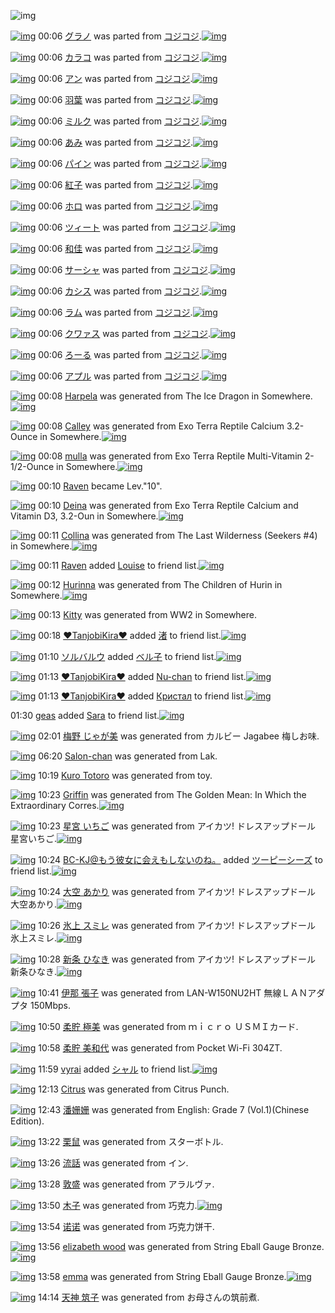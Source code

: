 ![img](http://gdrive-cdn.herokuapp.com/537b65a5bc09f0000721dda7/512px-barcode.png)

[![img](http://www.deviantsart.com/28bb2ed.png)](http://www.barcodekanojo.com/kanojo/2800594/%E3%82%B0%E3%83%A9%E3%83%8E) 00:06 [グラノ](http://www.barcodekanojo.com/kanojo/2800594/%E3%82%B0%E3%83%A9%E3%83%8E) was parted from [コジコジ](http://www.barcodekanojo.com/kanojo/2800594/%E3%82%B0%E3%83%A9%E3%83%8E).[![img](http://www.deviantsart.com/2dkh5sf.jpeg)](http://www.barcodekanojo.com/user/201286/%E3%82%B3%E3%82%B8%E3%82%B3%E3%82%B8) 

[![img](http://www.deviantsart.com/v036ec.png)](http://www.barcodekanojo.com/kanojo/2799247/%E3%82%AB%E3%83%A9%E3%82%B3) 00:06 [カラコ](http://www.barcodekanojo.com/kanojo/2799247/%E3%82%AB%E3%83%A9%E3%82%B3) was parted from [コジコジ](http://www.barcodekanojo.com/kanojo/2799247/%E3%82%AB%E3%83%A9%E3%82%B3).[![img](http://www.deviantsart.com/2dkh5sf.jpeg)](http://www.barcodekanojo.com/user/201286/%E3%82%B3%E3%82%B8%E3%82%B3%E3%82%B8) 

[![img](http://www.deviantsart.com/hd3kvd.png)](http://www.barcodekanojo.com/kanojo/2797104/%E3%82%A2%E3%83%B3) 00:06 [アン](http://www.barcodekanojo.com/kanojo/2797104/%E3%82%A2%E3%83%B3) was parted from [コジコジ](http://www.barcodekanojo.com/kanojo/2797104/%E3%82%A2%E3%83%B3).[![img](http://www.deviantsart.com/2dkh5sf.jpeg)](http://www.barcodekanojo.com/user/201286/%E3%82%B3%E3%82%B8%E3%82%B3%E3%82%B8) 

[![img](http://www.deviantsart.com/1hgn2sn.png)](http://www.barcodekanojo.com/kanojo/2795359/%E7%BE%BD%E8%91%89) 00:06 [羽葉](http://www.barcodekanojo.com/kanojo/2795359/%E7%BE%BD%E8%91%89) was parted from [コジコジ](http://www.barcodekanojo.com/kanojo/2795359/%E7%BE%BD%E8%91%89).[![img](http://www.deviantsart.com/2dkh5sf.jpeg)](http://www.barcodekanojo.com/user/201286/%E3%82%B3%E3%82%B8%E3%82%B3%E3%82%B8) 

[![img](http://www.deviantsart.com/vbd0nr.png)](http://www.barcodekanojo.com/kanojo/2782817/%E3%83%9F%E3%83%AB%E3%82%AF) 00:06 [ミルク](http://www.barcodekanojo.com/kanojo/2782817/%E3%83%9F%E3%83%AB%E3%82%AF) was parted from [コジコジ](http://www.barcodekanojo.com/kanojo/2782817/%E3%83%9F%E3%83%AB%E3%82%AF).[![img](http://www.deviantsart.com/2dkh5sf.jpeg)](http://www.barcodekanojo.com/user/201286/%E3%82%B3%E3%82%B8%E3%82%B3%E3%82%B8) 

[![img](http://www.deviantsart.com/387qfct.png)](http://www.barcodekanojo.com/kanojo/2777184/%E3%81%82%E3%81%BF) 00:06 [あみ](http://www.barcodekanojo.com/kanojo/2777184/%E3%81%82%E3%81%BF) was parted from [コジコジ](http://www.barcodekanojo.com/kanojo/2777184/%E3%81%82%E3%81%BF).[![img](http://www.deviantsart.com/2dkh5sf.jpeg)](http://www.barcodekanojo.com/user/201286/%E3%82%B3%E3%82%B8%E3%82%B3%E3%82%B8) 

[![img](http://www.deviantsart.com/3kp1trs.png)](http://www.barcodekanojo.com/kanojo/2792279/%E3%83%91%E3%82%A4%E3%83%B3) 00:06 [パイン](http://www.barcodekanojo.com/kanojo/2792279/%E3%83%91%E3%82%A4%E3%83%B3) was parted from [コジコジ](http://www.barcodekanojo.com/kanojo/2792279/%E3%83%91%E3%82%A4%E3%83%B3).[![img](http://www.deviantsart.com/2dkh5sf.jpeg)](http://www.barcodekanojo.com/user/201286/%E3%82%B3%E3%82%B8%E3%82%B3%E3%82%B8) 

[![img](http://www.deviantsart.com/q6er6f.png)](http://www.barcodekanojo.com/kanojo/2797257/%E7%B4%85%E5%AD%90) 00:06 [紅子](http://www.barcodekanojo.com/kanojo/2797257/%E7%B4%85%E5%AD%90) was parted from [コジコジ](http://www.barcodekanojo.com/kanojo/2797257/%E7%B4%85%E5%AD%90).[![img](http://www.deviantsart.com/2dkh5sf.jpeg)](http://www.barcodekanojo.com/user/201286/%E3%82%B3%E3%82%B8%E3%82%B3%E3%82%B8) 

[![img](http://www.deviantsart.com/3ran5n6.png)](http://www.barcodekanojo.com/kanojo/2797109/%E3%83%9B%E3%83%AD) 00:06 [ホロ](http://www.barcodekanojo.com/kanojo/2797109/%E3%83%9B%E3%83%AD) was parted from [コジコジ](http://www.barcodekanojo.com/kanojo/2797109/%E3%83%9B%E3%83%AD).[![img](http://www.deviantsart.com/2dkh5sf.jpeg)](http://www.barcodekanojo.com/user/201286/%E3%82%B3%E3%82%B8%E3%82%B3%E3%82%B8) 

[![img](http://www.deviantsart.com/3ussctb.png)](http://www.barcodekanojo.com/kanojo/2788636/%E3%83%84%E3%82%A3%E3%83%BC%E3%83%88) 00:06 [ツィート](http://www.barcodekanojo.com/kanojo/2788636/%E3%83%84%E3%82%A3%E3%83%BC%E3%83%88) was parted from [コジコジ](http://www.barcodekanojo.com/kanojo/2788636/%E3%83%84%E3%82%A3%E3%83%BC%E3%83%88).[![img](http://www.deviantsart.com/2dkh5sf.jpeg)](http://www.barcodekanojo.com/user/201286/%E3%82%B3%E3%82%B8%E3%82%B3%E3%82%B8) 

[![img](http://www.deviantsart.com/1e4g0f1.png)](http://www.barcodekanojo.com/kanojo/2797266/%E5%92%8C%E4%BD%B3) 00:06 [和佳](http://www.barcodekanojo.com/kanojo/2797266/%E5%92%8C%E4%BD%B3) was parted from [コジコジ](http://www.barcodekanojo.com/kanojo/2797266/%E5%92%8C%E4%BD%B3).[![img](http://www.deviantsart.com/2dkh5sf.jpeg)](http://www.barcodekanojo.com/user/201286/%E3%82%B3%E3%82%B8%E3%82%B3%E3%82%B8) 

[![img](http://www.deviantsart.com/odf96.png)](http://www.barcodekanojo.com/kanojo/2792282/%E3%82%B5%E3%83%BC%E3%82%B7%E3%83%A3) 00:06 [サーシャ](http://www.barcodekanojo.com/kanojo/2792282/%E3%82%B5%E3%83%BC%E3%82%B7%E3%83%A3) was parted from [コジコジ](http://www.barcodekanojo.com/kanojo/2792282/%E3%82%B5%E3%83%BC%E3%82%B7%E3%83%A3).[![img](http://www.deviantsart.com/2dkh5sf.jpeg)](http://www.barcodekanojo.com/user/201286/%E3%82%B3%E3%82%B8%E3%82%B3%E3%82%B8) 

[![img](http://www.deviantsart.com/jv61r7.png)](http://www.barcodekanojo.com/kanojo/2786789/%E3%82%AB%E3%82%B7%E3%82%B9) 00:06 [カシス](http://www.barcodekanojo.com/kanojo/2786789/%E3%82%AB%E3%82%B7%E3%82%B9) was parted from [コジコジ](http://www.barcodekanojo.com/kanojo/2786789/%E3%82%AB%E3%82%B7%E3%82%B9).[![img](http://www.deviantsart.com/2dkh5sf.jpeg)](http://www.barcodekanojo.com/user/201286/%E3%82%B3%E3%82%B8%E3%82%B3%E3%82%B8) 

[![img](http://www.deviantsart.com/1rhr1fi.png)](http://www.barcodekanojo.com/kanojo/2798868/%E3%83%A9%E3%83%A0) 00:06 [ラム](http://www.barcodekanojo.com/kanojo/2798868/%E3%83%A9%E3%83%A0) was parted from [コジコジ](http://www.barcodekanojo.com/kanojo/2798868/%E3%83%A9%E3%83%A0).[![img](http://www.deviantsart.com/2dkh5sf.jpeg)](http://www.barcodekanojo.com/user/201286/%E3%82%B3%E3%82%B8%E3%82%B3%E3%82%B8) 

[![img](http://www.deviantsart.com/1ntj0jp.png)](http://www.barcodekanojo.com/kanojo/2794370/%E3%82%AF%E3%83%AF%E3%82%A1%E3%82%B9) 00:06 [クワァス](http://www.barcodekanojo.com/kanojo/2794370/%E3%82%AF%E3%83%AF%E3%82%A1%E3%82%B9) was parted from [コジコジ](http://www.barcodekanojo.com/kanojo/2794370/%E3%82%AF%E3%83%AF%E3%82%A1%E3%82%B9).[![img](http://www.deviantsart.com/2dkh5sf.jpeg)](http://www.barcodekanojo.com/user/201286/%E3%82%B3%E3%82%B8%E3%82%B3%E3%82%B8) 

[![img](http://www.deviantsart.com/3odofsu.png)](http://www.barcodekanojo.com/kanojo/2790397/%E3%82%8D%E3%83%BC%E3%82%8B) 00:06 [ろーる](http://www.barcodekanojo.com/kanojo/2790397/%E3%82%8D%E3%83%BC%E3%82%8B) was parted from [コジコジ](http://www.barcodekanojo.com/kanojo/2790397/%E3%82%8D%E3%83%BC%E3%82%8B).[![img](http://www.deviantsart.com/2dkh5sf.jpeg)](http://www.barcodekanojo.com/user/201286/%E3%82%B3%E3%82%B8%E3%82%B3%E3%82%B8) 

[![img](http://www.deviantsart.com/2qtpnem.png)](http://www.barcodekanojo.com/kanojo/2498440/%E3%82%A2%E3%83%97%E3%83%AB) 00:06 [アプル](http://www.barcodekanojo.com/kanojo/2498440/%E3%82%A2%E3%83%97%E3%83%AB) was parted from [コジコジ](http://www.barcodekanojo.com/kanojo/2498440/%E3%82%A2%E3%83%97%E3%83%AB).[![img](http://www.deviantsart.com/2dkh5sf.jpeg)](http://www.barcodekanojo.com/user/201286/%E3%82%B3%E3%82%B8%E3%82%B3%E3%82%B8) 

[![img](http://www.deviantsart.com/1772rt5.png)](http://www.barcodekanojo.com/kanojo/3191749/Harpela) 00:08 [Harpela](http://www.barcodekanojo.com/kanojo/3191749/Harpela) was generated from The Ice Dragon in Somewhere.[![img](http://www.deviantsart.com/30iqnve.jpeg)](http://www.barcodekanojo.com/product_images/barcode/6016334/1421420853/The%20Ice%20Dragon.jpg) 

[![img](http://www.deviantsart.com/3iloo7f.png)](http://www.barcodekanojo.com/kanojo/3191750/Calley) 00:08 [Calley](http://www.barcodekanojo.com/kanojo/3191750/Calley) was generated from Exo Terra Reptile Calcium 3.2-Ounce in Somewhere.[![img](http://www.deviantsart.com/3ta7qpf.jpeg)](http://www.barcodekanojo.com/product_images/barcode/6016335/1421420893/Exo%20Terra%20Reptile%20Calcium%203.2-Ounce.jpg) 

[![img](http://www.deviantsart.com/jc5dt3.png)](http://www.barcodekanojo.com/kanojo/3191751/mulla) 00:08 [mulla](http://www.barcodekanojo.com/kanojo/3191751/mulla) was generated from Exo Terra Reptile Multi-Vitamin 2-1/2-Ounce in Somewhere.[![img](http://www.deviantsart.com/26glm8d.jpeg)](http://www.barcodekanojo.com/product_images/barcode/6016336/1421420932/Exo%20Terra%20Reptile%20Multi-Vitamin%202-1%2F2-Ounce.jpg) 

[![img](http://www.deviantsart.com/198r3ov.jpeg)](http://www.barcodekanojo.com/user/440321/Raven) 00:10 [Raven](http://www.barcodekanojo.com/user/440321/Raven) became Lev."10".

[![img](http://www.deviantsart.com/12303mv.png)](http://www.barcodekanojo.com/kanojo/3191752/Deina) 00:10 [Deina](http://www.barcodekanojo.com/kanojo/3191752/Deina) was generated from Exo Terra Reptile Calcium and  Vitamin D3, 3.2-Oun in Somewhere.[![img](http://www.deviantsart.com/3jrnd5p.jpeg)](http://www.barcodekanojo.com/product_images/barcode/6016337/1421420971/Exo%20Terra%20Reptile%20Calcium%20and%20%20Vitamin%20D3%2C%203.2-Oun.jpg) 

[![img](http://www.deviantsart.com/263loko.png)](http://www.barcodekanojo.com/kanojo/3191753/Collina) 00:11 [Collina](http://www.barcodekanojo.com/kanojo/3191753/Collina) was generated from The Last Wilderness (Seekers #4) in Somewhere.[![img](http://www.deviantsart.com/1i6jdvc.jpeg)](http://www.barcodekanojo.com/product_images/barcode/6016338/1421421013/The%20Last%20Wilderness%20%28Seekers%20%234%29.jpg) 

[![img](http://www.deviantsart.com/198r3ov.jpeg)](http://www.barcodekanojo.com/user/440321/Raven) 00:11 [Raven](http://www.barcodekanojo.com/user/440321/Raven) added [Louise](http://www.barcodekanojo.com/kanojo/2597235/Louise) to friend list.[![img](http://www.deviantsart.com/32tslde.png)](http://www.barcodekanojo.com/kanojo/2597235/Louise) 

[![img](http://www.deviantsart.com/2hkpr87.png)](http://www.barcodekanojo.com/kanojo/3191754/Hurinna) 00:12 [Hurinna](http://www.barcodekanojo.com/kanojo/3191754/Hurinna) was generated from The Children of Hurin in Somewhere.[![img](http://www.deviantsart.com/25oi9vj.jpeg)](http://www.barcodekanojo.com/product_images/barcode/6016340/1421421104/The%20Children%20of%20Hurin.jpg) 

[![img](http://www.deviantsart.com/2qgammt.png)](http://www.barcodekanojo.com/kanojo/3191755/Kitty) 00:13 [Kitty](http://www.barcodekanojo.com/kanojo/3191755/Kitty) was generated from WW2 in Somewhere.

[![img](http://www.deviantsart.com/1o39g06.jpeg)](http://www.barcodekanojo.com/user/452089/%E2%99%A5TanjobiKira%E2%99%A5) 00:18 [♥TanjobiKira♥](http://www.barcodekanojo.com/user/452089/%E2%99%A5TanjobiKira%E2%99%A5) added [渚](http://www.barcodekanojo.com/kanojo/2531722/%E6%B8%9A) to friend list.[![img](http://www.deviantsart.com/3lab0vj.png)](http://www.barcodekanojo.com/kanojo/2531722/%E6%B8%9A) 

[![img](http://www.deviantsart.com/3fcpgpl.jpeg)](http://www.barcodekanojo.com/user/398196/%E3%82%BD%E3%83%AB%E3%83%90%E3%83%AB%E3%82%A6) 01:10 [ソルバルウ](http://www.barcodekanojo.com/user/398196/%E3%82%BD%E3%83%AB%E3%83%90%E3%83%AB%E3%82%A6) added [ベル子](http://www.barcodekanojo.com/kanojo/1740849/%E3%83%99%E3%83%AB%E5%AD%90) to friend list.[![img](http://www.deviantsart.com/p7s3t1.png)](http://www.barcodekanojo.com/kanojo/1740849/%E3%83%99%E3%83%AB%E5%AD%90) 

[![img](http://www.deviantsart.com/1o39g06.jpeg)](http://www.barcodekanojo.com/user/452089/%E2%99%A5TanjobiKira%E2%99%A5) 01:13 [♥TanjobiKira♥](http://www.barcodekanojo.com/user/452089/%E2%99%A5TanjobiKira%E2%99%A5) added [Nu-chan](http://www.barcodekanojo.com/kanojo/2602461/Nu-chan) to friend list.[![img](http://www.deviantsart.com/2dl10hi.png)](http://www.barcodekanojo.com/kanojo/2602461/Nu-chan) 

[![img](http://www.deviantsart.com/1o39g06.jpeg)](http://www.barcodekanojo.com/user/452089/%E2%99%A5TanjobiKira%E2%99%A5) 01:13 [♥TanjobiKira♥](http://www.barcodekanojo.com/user/452089/%E2%99%A5TanjobiKira%E2%99%A5) added [Кристал](http://www.barcodekanojo.com/kanojo/2578342/%D0%9A%D1%80%D0%B8%D1%81%D1%82%D0%B0%D0%BB) to friend list.[![img](http://www.deviantsart.com/qv4jpm.png)](http://www.barcodekanojo.com/kanojo/2578342/%D0%9A%D1%80%D0%B8%D1%81%D1%82%D0%B0%D0%BB) 

01:30 [geas](http://www.barcodekanojo.com/user/499733/geas) added [Sara](http://www.barcodekanojo.com/kanojo/2910049/Sara) to friend list.[![img](http://www.deviantsart.com/3mf5uum.png)](http://www.barcodekanojo.com/kanojo/2910049/Sara) 

[![img](http://www.deviantsart.com/mi21t.png)](http://www.barcodekanojo.com/kanojo/3191756/%E6%A2%85%E9%87%8E%20%E3%81%98%E3%82%83%E3%81%8C%E7%BE%8E) 02:01 [梅野 じゃが美](http://www.barcodekanojo.com/kanojo/3191756/%E6%A2%85%E9%87%8E%20%E3%81%98%E3%82%83%E3%81%8C%E7%BE%8E) was generated from カルビー Jagabee 梅しお味.

[![img](http://www.deviantsart.com/3ljbvlk.png)](http://www.barcodekanojo.com/kanojo/3191757/Salon-chan) 06:20 [Salon-chan](http://www.barcodekanojo.com/kanojo/3191757/Salon-chan) was generated from Lak.

[![img](http://www.deviantsart.com/a4teh6.png)](http://www.barcodekanojo.com/kanojo/3191758/Kuro%20Totoro) 10:19 [Kuro Totoro](http://www.barcodekanojo.com/kanojo/3191758/Kuro%20Totoro) was generated from toy.

[![img](http://www.deviantsart.com/1gqkus2.png)](http://www.barcodekanojo.com/kanojo/3191759/Griffin) 10:23 [Griffin](http://www.barcodekanojo.com/kanojo/3191759/Griffin) was generated from The Golden Mean: In Which the Extraordinary Corres.[![img](http://www.deviantsart.com/24p95qm.jpeg)](http://www.barcodekanojo.com/product_images/barcode/6016350/1421457754/50x50xThe,P20Golden,P20Mean,P3A,P20In,P20Which,P20the,P20Extraordinary,P20Corres.jpg,qw=88,ah=88.pagespeed.ic.DW18GhNnpX.jpg) 

[![img](http://www.deviantsart.com/1uug6ih.png)](http://www.barcodekanojo.com/kanojo/3191760/%E6%98%9F%E5%AE%AE%20%E3%81%84%E3%81%A1%E3%81%94) 10:23 [星宮 いちご](http://www.barcodekanojo.com/kanojo/3191760/%E6%98%9F%E5%AE%AE%20%E3%81%84%E3%81%A1%E3%81%94) was generated from アイカツ! ドレスアップドール 星宮いちご.[![img](http://www.deviantsart.com/2ho8ht7.jpeg)](http://www.barcodekanojo.com/product_images/barcode/6016351/1421457758/%E3%82%A2%E3%82%A4%E3%82%AB%E3%83%84%21%20%E3%83%89%E3%83%AC%E3%82%B9%E3%82%A2%E3%83%83%E3%83%97%E3%83%89%E3%83%BC%E3%83%AB%20%E6%98%9F%E5%AE%AE%E3%81%84%E3%81%A1%E3%81%94.jpg) 

[![img](http://www.deviantsart.com/2l905sv.jpeg)](http://www.barcodekanojo.com/user/276669/BC-KJ%40%E3%82%82%E3%81%86%E5%BD%BC%E5%A5%B3%E3%81%AB%E4%BC%9A%E3%81%88%E3%82%82%E3%81%97%E3%81%AA%E3%81%84%E3%81%AE%E3%81%AD%E3%80%82) 10:24 [BC-KJ@もう彼女に会えもしないのね。](http://www.barcodekanojo.com/user/276669/BC-KJ%40%E3%82%82%E3%81%86%E5%BD%BC%E5%A5%B3%E3%81%AB%E4%BC%9A%E3%81%88%E3%82%82%E3%81%97%E3%81%AA%E3%81%84%E3%81%AE%E3%81%AD%E3%80%82) added [ツーピーシーズ](http://www.barcodekanojo.com/kanojo/2872565/%E3%83%84%E3%83%BC%E3%83%94%E3%83%BC%E3%82%B7%E3%83%BC%E3%82%BA) to friend list.[![img](http://www.deviantsart.com/3rd03g4.png)](http://www.barcodekanojo.com/kanojo/2872565/%E3%83%84%E3%83%BC%E3%83%94%E3%83%BC%E3%82%B7%E3%83%BC%E3%82%BA) 

[![img](http://www.deviantsart.com/3u166oc.png)](http://www.barcodekanojo.com/kanojo/3191761/%E5%A4%A7%E7%A9%BA%20%E3%81%82%E3%81%8B%E3%82%8A) 10:24 [大空 あかり](http://www.barcodekanojo.com/kanojo/3191761/%E5%A4%A7%E7%A9%BA%20%E3%81%82%E3%81%8B%E3%82%8A) was generated from アイカツ! ドレスアップドール 大空あかり.[![img](http://www.deviantsart.com/3a40gsm.jpeg)](http://www.barcodekanojo.com/product_images/barcode/6016353/1421457844/%E3%82%A2%E3%82%A4%E3%82%AB%E3%83%84%21%20%E3%83%89%E3%83%AC%E3%82%B9%E3%82%A2%E3%83%83%E3%83%97%E3%83%89%E3%83%BC%E3%83%AB%20%E5%A4%A7%E7%A9%BA%E3%81%82%E3%81%8B%E3%82%8A.jpg) 

[![img](http://www.deviantsart.com/1d8od2o.png)](http://www.barcodekanojo.com/kanojo/3191762/%E6%B0%B7%E4%B8%8A%20%E3%82%B9%E3%83%9F%E3%83%AC) 10:26 [氷上 スミレ](http://www.barcodekanojo.com/kanojo/3191762/%E6%B0%B7%E4%B8%8A%20%E3%82%B9%E3%83%9F%E3%83%AC) was generated from アイカツ! ドレスアップドール 氷上スミレ.[![img](http://www.deviantsart.com/3qlg2t7.jpeg)](http://www.barcodekanojo.com/product_images/barcode/6016354/1421457917/%E3%82%A2%E3%82%A4%E3%82%AB%E3%83%84%21%20%E3%83%89%E3%83%AC%E3%82%B9%E3%82%A2%E3%83%83%E3%83%97%E3%83%89%E3%83%BC%E3%83%AB%20%E6%B0%B7%E4%B8%8A%E3%82%B9%E3%83%9F%E3%83%AC.jpg) 

[![img](http://www.deviantsart.com/4mpmj6.png)](http://www.barcodekanojo.com/kanojo/3191763/%E6%96%B0%E6%9D%A1%20%E3%81%B2%E3%81%AA%E3%81%8D) 10:28 [新条 ひなき](http://www.barcodekanojo.com/kanojo/3191763/%E6%96%B0%E6%9D%A1%20%E3%81%B2%E3%81%AA%E3%81%8D) was generated from アイカツ! ドレスアップドール 新条ひなき.[![img](http://www.deviantsart.com/1jrudts.jpeg)](http://www.barcodekanojo.com/product_images/barcode/6016355/1421458050/%E3%82%A2%E3%82%A4%E3%82%AB%E3%83%84%21%20%E3%83%89%E3%83%AC%E3%82%B9%E3%82%A2%E3%83%83%E3%83%97%E3%83%89%E3%83%BC%E3%83%AB%20%E6%96%B0%E6%9D%A1%E3%81%B2%E3%81%AA%E3%81%8D.jpg) 

[![img](http://www.deviantsart.com/1v3p7gj.png)](http://www.barcodekanojo.com/kanojo/3191764/%E4%BC%8A%E9%82%A3%20%E5%BC%B5%E5%AD%90) 10:41 [伊那 張子](http://www.barcodekanojo.com/kanojo/3191764/%E4%BC%8A%E9%82%A3%20%E5%BC%B5%E5%AD%90) was generated from LAN-W150NU2HT 無線ＬＡＮアダプタ 150Mbps.

[![img](http://www.deviantsart.com/18d66j8.png)](http://www.barcodekanojo.com/kanojo/3191765/%E6%9F%94%E8%B2%AF%20%E6%A5%B5%E7%BE%8E) 10:50 [柔貯 極美](http://www.barcodekanojo.com/kanojo/3191765/%E6%9F%94%E8%B2%AF%20%E6%A5%B5%E7%BE%8E) was generated from ｍｉｃｒｏ ＵＳＭＩカード.

[![img](http://www.deviantsart.com/15eh04b.png)](http://www.barcodekanojo.com/kanojo/3191766/%E6%9F%94%E8%B2%AF%20%E7%BE%8E%E5%92%8C%E4%BB%A3) 10:58 [柔貯 美和代](http://www.barcodekanojo.com/kanojo/3191766/%E6%9F%94%E8%B2%AF%20%E7%BE%8E%E5%92%8C%E4%BB%A3) was generated from Pocket Wi-Fi 304ZT.

[![img](http://www.deviantsart.com/1ic2mod.jpeg)](http://www.barcodekanojo.com/user/469371/vyrai) 11:59 [vyrai](http://www.barcodekanojo.com/user/469371/vyrai) added [シャル](http://www.barcodekanojo.com/kanojo/1278655/%E3%82%B7%E3%83%A3%E3%83%AB) to friend list.[![img](http://www.deviantsart.com/1i0rtce.png)](http://www.barcodekanojo.com/kanojo/1278655/%E3%82%B7%E3%83%A3%E3%83%AB) 

[![img](http://www.deviantsart.com/1onbmf5.png)](http://www.barcodekanojo.com/kanojo/3191767/Citrus) 12:13 [Citrus](http://www.barcodekanojo.com/kanojo/3191767/Citrus) was generated from Citrus Punch.

[![img](http://www.deviantsart.com/16vlt0v.png)](http://www.barcodekanojo.com/kanojo/3191768/%E6%BD%98%E5%A7%97%E5%A7%97) 12:43 [潘姗姗](http://www.barcodekanojo.com/kanojo/3191768/%E6%BD%98%E5%A7%97%E5%A7%97) was generated from English: Grade 7 (Vol.1)(Chinese Edition).

[![img](http://www.deviantsart.com/3t5eblh.png)](http://www.barcodekanojo.com/kanojo/3191769/%E6%A0%97%E9%BC%A0) 13:22 [栗鼠](http://www.barcodekanojo.com/kanojo/3191769/%E6%A0%97%E9%BC%A0) was generated from スターボトル.

[![img](http://www.deviantsart.com/1k4aa8h.png)](http://www.barcodekanojo.com/kanojo/3191770/%E6%B5%81%E8%A9%B1) 13:26 [流話](http://www.barcodekanojo.com/kanojo/3191770/%E6%B5%81%E8%A9%B1) was generated from イン.

[![img](http://www.deviantsart.com/1a4f4rf.png)](http://www.barcodekanojo.com/kanojo/3191771/%E6%95%A6%E7%9B%9B) 13:28 [敦盛](http://www.barcodekanojo.com/kanojo/3191771/%E6%95%A6%E7%9B%9B) was generated from アラルヴァ.

[![img](http://www.deviantsart.com/14ohm19.png)](http://www.barcodekanojo.com/kanojo/3191772/%E6%9C%A8%E5%AD%90) 13:50 [木子](http://www.barcodekanojo.com/kanojo/3191772/%E6%9C%A8%E5%AD%90) was generated from 巧克力.[![img](http://www.deviantsart.com/2tt40bj.jpeg)](http://www.barcodekanojo.com/product_images/barcode/6016365/1421470215/%E5%B7%A7%E5%85%8B%E5%8A%9B.jpg) 

[![img](http://www.deviantsart.com/3iipb4j.png)](http://www.barcodekanojo.com/kanojo/3191773/%E8%AF%BA%E8%AF%BA) 13:54 [诺诺](http://www.barcodekanojo.com/kanojo/3191773/%E8%AF%BA%E8%AF%BA) was generated from 巧克力饼干.

[![img](http://www.deviantsart.com/1i68jev.png)](http://www.barcodekanojo.com/kanojo/3191774/elizabeth%20wood) 13:56 [elizabeth wood](http://www.barcodekanojo.com/kanojo/3191774/elizabeth%20wood) was generated from String Eball Gauge Bronze.[![img](http://www.deviantsart.com/33thpm.jpeg)](http://www.barcodekanojo.com/product_images/barcode/3780265/1333216590/Guitar%20string.jpg) 

[![img](http://www.deviantsart.com/2sjmoon.png)](http://www.barcodekanojo.com/kanojo/3191775/emma) 13:58 [emma](http://www.barcodekanojo.com/kanojo/3191775/emma) was generated from String Eball Gauge Bronze.[![img](http://www.deviantsart.com/3sanqd9.jpeg)](http://www.barcodekanojo.com/product_images/barcode/3780271/1333216680/50x50xGuitar,P20String.jpg,qw=88,ah=88.pagespeed.ic.CCmzY6F8Qt.jpg) 

[![img](http://www.deviantsart.com/2a8nhuf.png)](http://www.barcodekanojo.com/kanojo/3191776/%E5%A4%A9%E7%A5%9E%20%E7%AD%91%E5%AD%90) 14:14 [天神 筑子](http://www.barcodekanojo.com/kanojo/3191776/%E5%A4%A9%E7%A5%9E%20%E7%AD%91%E5%AD%90) was generated from お母さんの筑前煮.

